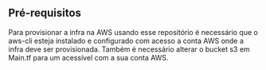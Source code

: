 
## Pré-requisitos
Para provisionar a infra na AWS usando esse repositório é necessário que o aws-cli esteja instalado e configurado com acesso a conta AWS onde a infra deve ser provisionada.
Também é necessário alterar o bucket s3 em Main.tf para um acessível com a  sua conta AWS.